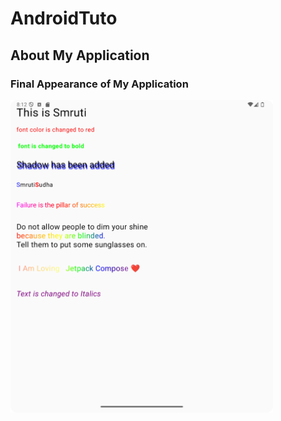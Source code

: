 # AndroidTuto

## About My Application

### Final Appearance of My Application

<img src="Application1/fss.png" alt="Initial Appearance" width="420" height="500">

